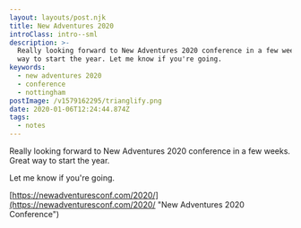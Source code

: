 ```yaml
---
layout: layouts/post.njk
title: New Adventures 2020
introClass: intro--sml
description: >-
  Really looking forward to New Adventures 2020 conference in a few weeks. Great
  way to start the year. Let me know if you're going.
keywords:
  - new adventures 2020
  - conference
  - nottingham
postImage: /v1579162295/trianglify.png
date: 2020-01-06T12:24:44.874Z
tags:
  - notes
---
```

Really looking forward to New Adventures 2020 conference in a few weeks. Great way to start the year.

Let me know if you're going.

[https://newadventuresconf.com/2020/](https://newadventuresconf.com/2020/ "New Adventures 2020 Conference")
